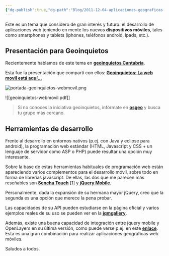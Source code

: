```yaml
---
{"dg-publish":true,"dg-path":"Blog/2011-12-04-aplicaciones-geograficas-web-moviles/Aplicaciones geográficas web móviles.md","permalink":"/blog/2011-12-04-aplicaciones-geograficas-web-moviles/aplicaciones-geograficas-web-moviles/","title":"Aplicaciones geográficas web móviles","tags":["geoinquietos","jquery","mobile","web"]}
---
```



Este es un tema que considero de gran interés y futuro: el desarrollo de aplicaciones web teniendo en mente los nuevos **dispositivos móviles**, tales como smartphones y tablets (iphones, teléfonos android, ipads, etc.).

## Presentación para Geoinquietos
Recientemente hablamos de este tema en **[geoinquietos Cantabria](https://wiki.osgeo.org/wiki/Geoinquietos_Cantabria)**.

Esta fue la presentación que compartí con ellos:
**[Geoinquietos: La web movil está aquí...](http://www.slideshare.net/VictorVelarde/geoinquietos-la-web-movil-est-aqu "Geoinquietos: La web movil está aquí...")** 

![portada-geoinquietos-webmovil.png](/img/user/Me/Blog/2011-12-04-aplicaciones-geograficas-web-moviles/media/portada-geoinquietos-webmovil.png)

![[geoinquietos-webmovil.pdf]]


> Si no conoces la iniciativa geoinquietos, infórmate en **[osgeo](http://wiki.osgeo.org/wiki/Cap%C3%ADtulo_Local_de_la_comunidad_hispano-hablante)** y busca tu grupo más cercano.


## Herramientas de desarrollo
Frente al desarrollo en entornos nativos (p.ej. con Java y eclipse para android), la programación web estándar (HTML, Javascript y CSS + un lenguaje de servidor como ASP o PHP) puede resultar una opción muy interesante.

Sobre la base de estas herramientas habituales de programación web están apareciendo varios complementos para el desarrollo móvil, sobre todo en forma de librerías javascript. De ellas, las dos que me parecen más reseñables son **[Sencha Touch](http://www.sencha.com/products/touch)** \[1\] y **[jQuery Mobile](http://jquerymobile.com/)**.

Personalmente, dada la expansión de su hermana mayor jQuery, creo que la segunda es una opción que merece la pena probar.

Las capacidades de su API pueden estudiarse en la página oficial y varios ejemplos reales de su uso se pueden ver en la **[jqmgallery](http://www.jqmgallery.com/)**.

Además, existe una buena capacidad de integración entre jquery mobile y OpenLayers en su última versión, como puede verse p.ej. en este **[enlace](http://openlayers.org/dev/examples/mobile-jq.html#mappage)**. Esta es una gran combinación para realizar aplicaciones geográficas web móviles.


Saludos a todos.